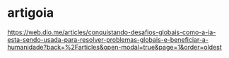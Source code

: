 # artigoia
https://web.dio.me/articles/conquistando-desafios-globais-como-a-ia-esta-sendo-usada-para-resolver-problemas-globais-e-beneficiar-a-humanidade?back=%2Farticles&open-modal=true&page=1&order=oldest
